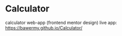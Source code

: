 # Calculator
 calculator web-app (frontend mentor design)
 live app: https://bawermy.github.io/Calculator/
